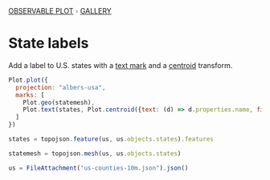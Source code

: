 <div style="color: grey; font: 13px/25.5px var(--sans-serif); text-transform: uppercase;"><h1 style="display: none;">Plot: State labels</h1><a href="/plot">Observable Plot</a> › <a href="/@observablehq/plot-gallery">Gallery</a></div>

# State labels

Add a label to U.S. states with a [text mark](https://observablehq.com/plot/marks/text) and a [centroid](https://observablehq.com/plot/transforms/centroid) transform.

```js echo
Plot.plot({
  projection: "albers-usa",
  marks: [
    Plot.geo(statemesh),
    Plot.text(states, Plot.centroid({text: (d) => d.properties.name, fill: "currentColor", stroke: "white"}))
  ]
})
```

```js echo
states = topojson.feature(us, us.objects.states).features
```

```js echo
statemesh = topojson.mesh(us, us.objects.states)
```

```js echo
us = FileAttachment("us-counties-10m.json").json()
```
